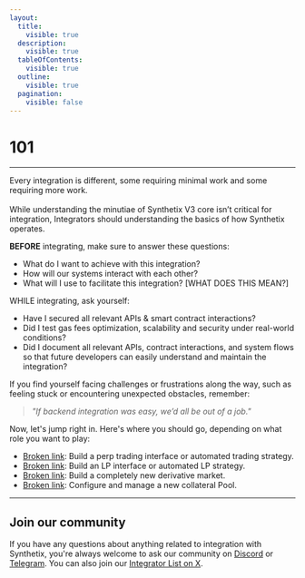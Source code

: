 ```yaml
---
layout:
  title:
    visible: true
  description:
    visible: true
  tableOfContents:
    visible: true
  outline:
    visible: true
  pagination:
    visible: false
---
```


# 101

***

Every integration is different, some requiring minimal work and some requiring more work.\
\
While understanding the minutiae of Synthetix V3 core isn’t critical for integration, Integrators should understanding the basics of how Synthetix operates.

**BEFORE** integrating, make sure to answer these questions:  &#x20;

* What do I want to achieve with this integration?
* How will our systems interact with each other?
* What will I use to facilitate this integration? \[WHAT DOES THIS MEAN?]

WHILE integrating, ask yourself:&#x20;

* Have I secured all relevant APIs & smart contract interactions?
* Did I test gas fees optimization, scalability and security under real-world conditions?
* Did I document all relevant APIs, contract interactions, and system flows so that future developers can easily understand and maintain the integration?

If you find yourself facing challenges or frustrations along the way, such as feeling stuck or encountering unexpected obstacles, remember:

> _"If backend integration was easy, we’d all be out of a job."_

Now, let's jump right in. Here's where you should go, depending on what role you want to play:

* [Broken link](broken-reference "mention"): Build a perp trading interface or automated trading strategy.
* [Broken link](broken-reference "mention"): Build an LP interface or automated LP strategy.
* [Broken link](broken-reference "mention"): Build a completely new derivative market.
* [Broken link](broken-reference "mention"): Configure and manage a new collateral Pool.

***

## Join our community

If you have any questions about anything related to integration with Synthetix, you're always welcome to ask our community on [Discord](https://discord.com/invite/KVeCZe6ahW) or [Telegram](https://t.me/+Jwf641J8a6M1ZTI1).  You can also join our [Integrator List on X](https://x.com/i/lists/1677086706246520832).&#x20;
